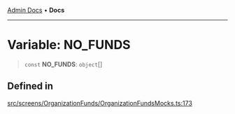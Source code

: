 [Admin Docs](/) • **Docs**

***

# Variable: NO\_FUNDS

> `const` **NO\_FUNDS**: `object`[]

## Defined in

[src/screens/OrganizationFunds/OrganizationFundsMocks.ts:173](https://github.com/PalisadoesFoundation/talawa-admin/blob/main/src/screens/OrganizationFunds/OrganizationFundsMocks.ts#L173)
